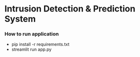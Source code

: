 # Intrusion Detection & Prediction System

### How to run application
- pip install -r requirements.txt
- streamlit run app.py